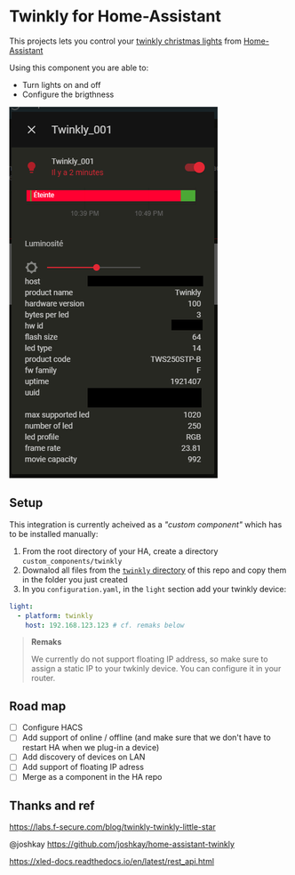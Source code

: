 # Twinkly for Home-Assistant

This projects lets you control your [twinkly christmas lights](https://twinkly.com/) 
from [Home-Assistant](https://www.home-assistant.io/)

Using this component you are able to:
- Turn lights on and off 
- Configure the brigthness

![integration example](./assets/integration.png "Integration example")

## Setup
This integration is currently acheived as a _"custom component"_ which has to be installed manually:

1. From the root directory of your HA, create a directory `custom_components/twinkly`
1. Downalod all files from the [`twinkly` directory](./twinkly) of this repo and copy them in the folder you just created
1. In you `configuration.yaml`, in the `light` section add your twinkly device:

```yaml
light:
  - platform: twinkly
    host: 192.168.123.123 # cf. remaks below
```

> **Remaks**
> 
> We currently do not support floating IP address, so make sure to assign a static IP to your twkinly device.
> You can configure it in your router.

## Road map
- [ ] Configure HACS
- [ ] Add support of online / offline (and make sure that we don't have to restart HA when we plug-in a device)
- [ ] Add discovery of devices on LAN
- [ ] Add support of floating IP adress
- [ ] Merge as a component in the HA repo

## Thanks and ref
https://labs.f-secure.com/blog/twinkly-twinkly-little-star

@joshkay https://github.com/joshkay/home-assistant-twinkly

https://xled-docs.readthedocs.io/en/latest/rest_api.html




